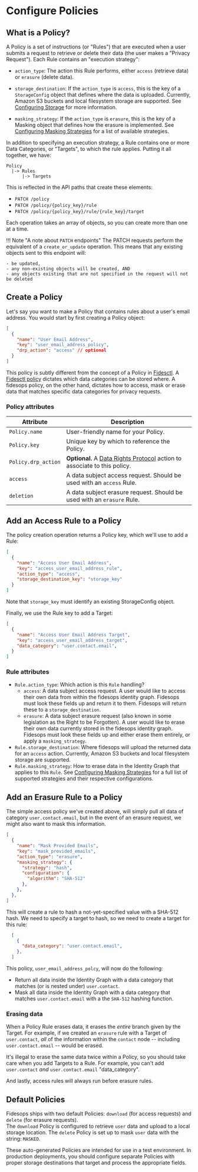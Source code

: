 # Configure Policies

## What is a Policy?

A Policy is a set of instructions (or "Rules") that are executed when a user submits a request to retrieve or delete their data (the user makes a "Privacy Request"). Each Rule contains an "execution strategy":

* `action_type`: The action this Rule performs, either `access` (retrieve data) or `erasure` (delete data).

* `storage_destination`: If the `action_type` is `access`, this is the key of a `StorageConfig` object that defines where the data is uploaded.  Currently, Amazon S3 buckets and local filesystem storage are supported. See [Configuring Storage](storage.md) for more information.

* `masking_strategy`: If the `action_type` is `erasure`, this is the key of a Masking object that defines how the erasure is implemented. See [Configuring Masking Strategies](masking_strategies.md) for a list of available strategies. 

In addition to specifying an execution strategy, a Rule contains one or more Data Categories, or "Targets", to which the rule applies. Putting it all together, we have:
```
Policy
  |-> Rules
      |-> Targets
```

This is reflected in the API paths that create these elements:

* `PATCH /policy`
* `PATCH /policy/{policy_key}/rule`
* `PATCH /policy/{policy_key}/rule/{rule_key}/target`

Each operation takes an array of objects, so you can create more than one at a time. 

!!! Note "A note about `PATCH` endpoints"
    The PATCH requests perform the equivalent of a `create_or_update` operation. This means that any existing objects sent to this endpoint will:

    - be updated,
    - any non-existing objects will be created, AND
    - any objects existing that are not specified in the request will not be deleted


## Create a Policy

Let's say you want to make a Policy that contains rules about a user's email address. You would start by first creating a Policy object:

```json title="<code>PATCH /api/v1/policy</code>"
[
  {
    "name": "User Email Address",
    "key": "user_email_address_policy",
    "drp_action": "access" // optional
  }
]
```
This policy is subtly different from the concept of a Policy in [Fidesctl](https://github.com/ethyca/fides). A [Fidesctl policy](https://ethyca.github.io/fides/language/resources/policy/) dictates which data categories can be stored where. A fidesops policy, on the other hand, dictates how to access, mask or erase data that matches specific data categories for privacy requests.

### Policy attributes
| Attribute | Description |
|---|---|
| `Policy.name` | User-friendly name for your Policy. |
| `Policy.key` | Unique key by which to reference the Policy. |
| `Policy.drp_action` | <b>Optional.</b> A [Data Rights Protocol](./data_rights_protocol.md) action to associate to this policy. |
| `access` | A data subject access request. Should be used with an `access` Rule. |
| `deletion` | A data subject erasure request. Should be used with an `erasure` Rule. |

## Add an Access Rule to a Policy
The policy creation operation returns a Policy key, which we'll use to add a Rule:

```json title="<code>PATCH /api/v1/policy/{policy_key}/rule</code>"
[
  {
    "name": "Access User Email Address",
    "key": "access_user_email_address_rule",
    "action_type": "access",
    "storage_destination_key": "storage_key"
  }
]
```

Note that `storage_key` must identify an existing StorageConfig object.

Finally, we use the Rule key to add a Target:

```json title="<code>PATCH /api/v1/policy/{policy_key}/rule/{rule_key}/target</code>"
[
  {
    "name": "Access User Email Address Target",
    "key": "access_user_email_address_target",
    "data_category": "user.contact.email",
  }
]
```

### Rule attributes
- `Rule.action_type`: Which action is this `Rule` handling?
  - `access`: A data subject access request. A user would like to access their own data from within the fidesops identity graph. Fidesops must look these fields up and return it to them. Fidesops will return these to a `storage_destination`.
  - `erasure`: A data subject erasure request (also known in some legislation as the Right to be Forgotten). A user would like to erase their own data currently stored in the fidesops identity graph. Fidesops must look these fields up and either erase them entirely, or apply a `masking_strategy`.
- `Rule.storage_destination`: Where fidesops will upload the returned data for an `access` action. Currently, Amazon S3 buckets and local filesystem storage are supported.
- `Rule.masking_strategy`: How to erase data in the Identity Graph that applies to this `Rule`. See [Configuring Masking Strategies](masking_strategies.md) for a full list of supported strategies and their respective configurations.

## Add an Erasure Rule to a Policy
The simple access policy we've created above, will simply pull all data of category `user.contact.email`, but in the event of an erasure request, we might also want to mask this information. 

```json title="<code>PATCH /api/v1/policy/{policy_key}/rule</code>"
[
  {
    "name": "Mask Provided Emails",
    "key": "mask_provided_emails",
    "action_type": "erasure",
    "masking_strategy": {
      "strategy": "hash",
      "configuration": {
        "algorithm": "SHA-512"
      },
    },
  },
]
```
This will create a rule to hash a not-yet-specified value with a SHA-512 hash. We need to specify a target to hash, so we need to create a target for this rule:

```json title="<code>PATCH api/v1/policy/{policy_key}/rule/{rule_key}</code>"
  [
    {
      "data_category": "user.contact.email",
    },
  ]
```

This policy, `user_email_address_polcy`, will now do the following:
- Return all data inside the Identity Graph with a data category that matches (or is nested under) `user.contact`.
- Mask all data inside the Identity Graph with a data category that matches `user.contact.email` with a the `SHA-512` hashing function.

### Erasing data

When a Policy Rule erases data, it erases the _entire_ branch given by the Target. For example, if we created an `erasure` rule with a Target of `user.contact`, _all_ of the information within the `contact` node -- including `user.contact.email` -- would be erased.

It's illegal to erase the same data twice within a Policy, so you should take care when you add Targets to a Rule. For example, you can't add `user.contact` _and_ `user.contact.email`
"data_category". 

And lastly, access rules will always run before erasure rules. 

## Default Policies

Fidesops ships with two default Policies: `download` (for access requests) and `delete` (for erasure requests).  
The `download` Policy is configured to retrieve `user` data and upload to a local storage location.
The `delete` Policy is set up to mask `user` data with the string: `MASKED`.  

These auto-generated Policies are intended for use in a test environment. In production deployments, you should configure separate Policies with proper storage destinations that target and process the appropriate fields.
